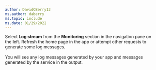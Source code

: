 ```yaml
---
author: DavidCBerry13
ms.author: daberry
ms.topic: include
ms.date: 01/29/2022
---
```

Select **Log stream** from the **Monitoring** section in the navigation pane on the left. Refresh the home page in the app or attempt other requests to generate some log messages.<br>
<br>
You will see any log messages generated by your app and messages generated by the service in the output.